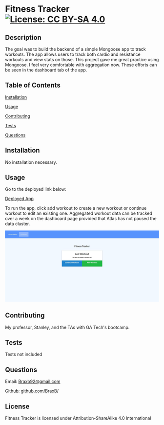 
# Fitness Tracker [![License: CC BY-SA 4.0](https://img.shields.io/badge/License-CC%20BY--SA%204.0-lightgrey.svg)](http://creativecommons.org/licenses/by-sa/4.0/)

## Description

The goal was to build the backend of a simple Mongoose app to track workouts.
The app allows users to track both cardio and resistance workouts and view stats on those. 
This project gave me great practice using Mongoose. I feel very comfortable with aggregation now. These efforts can be seen in the dashboard tab of the app.

## Table of Contents

[Installation](#Installation)

[Usage](#Usage)

[Contributing](#Contributing)

[Tests](#Tests)

[Questions](#Questions)

## Installation

<a id='Installation'></a>

No installation necessary. 

## Usage

<a id='Usage'></a>

Go to the deployed link below:

[Deployed App](https://hidden-wave-39538.herokuapp.com/)

To run the app, click add workout to create a new workout or continue workout to edit an existing one. Aggregated workout data can be tracked over a week on the dashboard page provided that Atlas has not paused the data cluster.

![Screenshot of Deployed App](https://raw.githubusercontent.com/BraxB/fitnesstracker/main/public/screenshot.JPG)

## Contributing

<a id='Contributing'></a>

My professor, Stanley, and the TAs with GA Tech's bootcamp.

## Tests

<a id='Tests'></a>

Tests not included

## Questions

<a id='Questions'></a>

Email: Braxb92@gmail.com

Github: [github.com/BraxB/](https://github.com/BraxB/)

## License

Fitness Tracker is licensed under Attribution-ShareAlike 4.0 International
